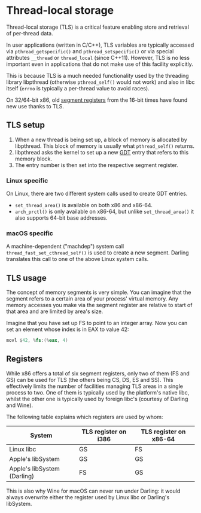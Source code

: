 # Thread-local storage

Thread-local storage (TLS) is a critical feature enabling store and retrieval of
per-thread data.

In user applications (written in C/C++), TLS variables are typically accessed
via `pthread_getspecific()` and `pthread_setspecific()` or via special
attributes `__thread` or `thread_local` (since C++11). However, TLS is no less
important even in applications that do not make use of this facility explicitly.

This is because TLS is a much needed functionality used by the threading library
libpthread (otherwise `pthread_self()` would not work) and also in libc itself
(`errno` is typically a per-thread value to avoid races).

On 32/64-bit x86, old [segment
registers](https://en.wikipedia.org/wiki/X86_memory_segmentation) from the
16-bit times have found new use thanks to TLS.

## TLS setup

1. When a new thread is being set up, a block of memory is allocated by
   libpthread. This block of memory is usually what `pthread_self()` returns.
2. libpthread asks the kernel to set up a new
   [GDT](https://en.wikibooks.org/wiki/X86_Assembly/Global_Descriptor_Table)
   entry that refers to this memory block.
3. The entry number is then set into the respective segment register.

### Linux specific

On Linux, there are two different system calls used to create GDT entries.

* `set_thread_area()` is available on both x86 and x86-64.
* `arch_prctl()` is only available on x86-64, but unlike `set_thread_area()` it
  also supports 64-bit base addresses.

### macOS specific

A machine-dependent ("machdep") system call `thread_fast_set_cthread_self()` is
used to create a new segment. Darling translates this call to one of the above
Linux system calls.

## TLS usage

The concept of memory segments is very simple. You can imagine that the segment
refers to a certain area of your process' virtual memory. Any memory accesses
you make via the segment register are relative to start of that area and are
limited by area's size.

Imagine that you have set up FS to point to an integer array. Now you can set an
element whose index is in EAX to value 42:

```asm
movl $42, %fs:(%eax, 4)
```

## Registers

While x86 offers a total of six segment registers, only two of them (FS and GS)
can be used for TLS (the others being CS, DS, ES and SS). This effectively
limits the number of facilities managing TLS areas in a single process to two.
One of them is typically used by the platform's native libc, whilst the other
one is typically used by foreign libc's (courtesy of Darling and Wine).

The following table explains which registers are used by whom:

| System                      | TLS register on i386 | TLS register on x86-64 | 
| ------                      | -------------------- | ---------------------- | 
| Linux libc                  | GS                   | FS                     | 
| Apple's libSystem           | GS                   | GS                     | 
| Apple's libSystem (Darling) | FS                   | GS                     | 

This is also why Wine for macOS can never run under Darling: it would always
overwrite either the register used by Linux libc or Darling's libSystem.


